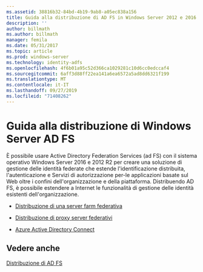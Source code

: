 ```yaml
---
ms.assetid: 38816b32-84bd-4b19-9ab8-a05ec838a156
title: Guida alla distribuzione di AD FS in Windows Server 2012 e 2016 R2
description: ''
author: billmath
ms.author: billmath
manager: femila
ms.date: 05/31/2017
ms.topic: article
ms.prod: windows-server
ms.technology: identity-adfs
ms.openlocfilehash: 4f6b01a95c52d366ca1029281c10d6cc0edccaf4
ms.sourcegitcommit: 6aff3d88ff22ea141a6ea6572a5ad8dd6321f199
ms.translationtype: MT
ms.contentlocale: it-IT
ms.lasthandoff: 09/27/2019
ms.locfileid: "71408262"
---
```

# <a name="windows-server-ad-fs-deployment-guide"></a>Guida alla distribuzione di Windows Server AD FS


È possibile usare Active Directory Federation Services \(ad FS\) con il sistema operativo Windows Server 2016 e 2012 R2 per creare una soluzione di gestione delle identità federate che estende l'identificazione distribuita, l'autenticazione e Servizi di autorizzazione per\-le applicazioni basate sul Web oltre i confini dell'organizzazione e della piattaforma. Distribuendo AD FS, è possibile estendere a Internet le funzionalità di gestione delle identità esistenti dell'organizzazione.  
  
-   [Distribuzione di una server farm federativa](Deploying-a-Federation-Server-Farm.md)  
  
-   [Distribuzione di proxy server federativi](Deploying-Federation-Server-Proxies.md)  
  
-   [Azure Active Directory Connect](Azure-Active-Directory-Connect.md)  
  
## <a name="see-also"></a>Vedere anche  
[Distribuzione di AD FS](../../ad-fs/AD-FS-Deployment.md)  

  

